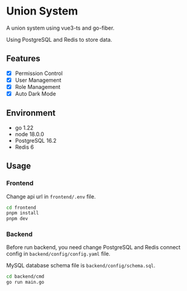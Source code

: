 # Union System

A union system using vue3-ts and go-fiber.

Using PostgreSQL and Redis to store data.

## Features

- [x] Permission Control
- [x] User Management
- [x] Role Management
- [x] Auto Dark Mode

## Environment
- go 1.22
- node 18.0.0
- PostgreSQL 16.2
- Redis 6

## Usage

### Frontend

Change api url in `frontend/.env` file.
```bash
cd frontend
pnpm install
pnpm dev
```
### Backend

Before run backend, you need change PostgreSQL and Redis connect config in `backend/config/config.yaml` file.

MySQL database schema file is `backend/config/schema.sql`.


```bash
cd backend/cmd
go run main.go
```

